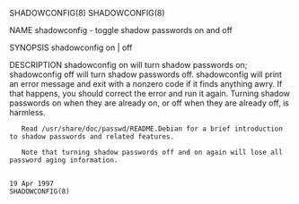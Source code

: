 SHADOWCONFIG(8)                                                                                                                                                                        SHADOWCONFIG(8)

NAME
       shadowconfig - toggle shadow passwords on and off

SYNOPSIS
       shadowconfig on | off

DESCRIPTION
       shadowconfig  on  will  turn  shadow  passwords on; shadowconfig off will turn shadow passwords off. shadowconfig will print an error message and exit with a nonzero code if it finds anything
       awry. If that happens, you should correct the error and run it again. Turning shadow passwords on when they are already on, or off when they are already off, is harmless.

       Read /usr/share/doc/passwd/README.Debian for a brief introduction to shadow passwords and related features.

       Note that turning shadow passwords off and on again will lose all password aging information.

                                                                                              19 Apr 1997                                                                              SHADOWCONFIG(8)
